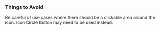 ### Things to Avoid

Be careful of use cases where there should be a clickable area around the icon. Icon Circle Button may need to be used instead.
